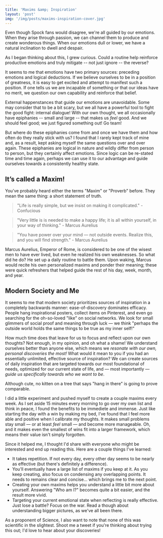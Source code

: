 ```yaml
---
title: 'Maxims &amp; Inspiration'
layout: 'post'
img: '/img/posts/maxims-inspiration-cover.jpg'
---
```


Even though Spock fans would disagree, we're all guided by our emotions. When they arise through passion, we can channel them to produce and create wonderous things. When our emotions dull or lower, we have a natural inclination to dwell and despair.

As I began thinking about this, I grew curious. Could a routine help reinforce productive emotions and truly mitigate -- not just ignore -- the reverse?

It seems to me that emotions have two primary sources: preceding emotions and logical deductions. If we believe ourselves to be in a position of greatness, it is easy to get excited and attempt to manifest such a position. If one tells us we are incapable of something or that our ideas have no merit, we question our own capability and reinforce that belief.

External happenstances that guide our emotions are unavoidable. Some may consider that to be a bit scary, but we all have a powerful tool to fight the good fight: internal dialogue! With our own thought, we all occasionally have epiphanies -- small and large -- that makes us *feel* good. And we should feel good; we just figured something out! Go team!

But where do these epiphanies come from and once we have them and how often do they really stick with us? I found that I rarely kept track of mine and, as a result, kept asking myself the same questions over and over again. These epiphanies are logical in nature and wildly differ from person to person, but they certainly affect emotions. Since logic can be re-stated time and time again, perhaps we can use it to our advantage and guide ourselves towards a consistently healthy state.

It’s called a Maxim!
--------------------

You’ve probably heard either the terms "Maxim" or "Proverb" before. They mean the same thing: a short statement of truth.

> "Life is really simple, but we insist on making it complicated." - Confucious

> "Very little is is needed to make a happy life; it is all within yourself, in your way of thinking." - Marcus Aurelius

> "You have power over your mind — not outside events. Realize this, and you will find strength." - Marcus Aurelius

Marcus Aurelius, Emperor of Rome, is considered to be one of the wisest men to have ever lived, but even he realized his own weaknesses. So what did he do? He set up a daily routine to battle them. Upon waking, Marcus would recite his own personalized maxims and ponder their meaning; these were quick refreshers that helped guide the rest of his day, week, month, and year.

Modern Society and Me
---------------------

It seems to me that modern society prioritizes sources of inspiration in a completely backwards manner: ease-of-discovery dominates efficacy. People hang inspirational posters, collect items on Pinterest, and even go searching for the oh-so-loved "like" on social networks. We look for small glimmers of social proof and meaning through luck — we think "perhaps the outside world holds the same things to be true as my inner self!"

How much time does that leave for us to focus and reflect upon our own thoughts? Not enough, in my opinion, and oh what a shame! We understand ourselves better than anyone else, which means we *resonate with our own, personal discoveries the most!* What would it mean to you if you had an essentially unlimited, effective source of inspiration? We can create sources of daily inspiration that are targeted towards our most foundational of needs, optimized for our current state of life, and — most importantly — *guide us specifically towards who we want to be*.

Although cute, no kitten on a tree that says "hang in there" is going to prove comparable.

I did a little experiment and pushed myself to create a couple maxims every week. As I set aside 15 minutes every morning to go over my own list and think in peace, I found the benefits to be immediete and immense. Just like starting the day with a win by making my bed, I’ve found that I feel more able and positive when I calibrate my thoughts. It makes small problems stay small — or at least *feel* small — and become more manageable. Oh, and it makes even the smallest of wins fit into a larger framework, which means their value isn't simply forgotten.

Since it helped me, I thought I'd share with everyone who might be interested and end up reading this. Here are a couple things I've learned:

+ It takes repetition. If not every day, every other day seems to be nearly as effective (but there's definitely a difference).
+ You'll eventually have a large list of maxims if you keep at it. As you keep creating, also focus on condensing any overlapping points. It needs to remains clear and concise... which brings me to the next point.
+ Creating your own maxims helps you understand a little bit more about yourself. Answering "Who am I?" becomes quite a bit easier, and the result more vivid.
+ Targeting your current emotional state when reflecting is really effective. Just lose a battle? Focus on the war. Read a though about understanding bigger pictures, as we've all been there.

As a proponent of Science, I also want to note that none of this was scientific in the slightest. Shoot me a tweet if you're thinking about trying this out; I'd love to hear about your discoveries!
